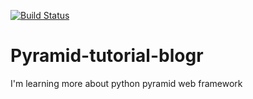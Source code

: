 [![Build Status](https://travis-ci.org/JesusAnaya/Pyramid-tutorial-blogr.svg?branch=master)](https://travis-ci.org/JesusAnaya/Pyramid-tutorial-blogr)

# Pyramid-tutorial-blogr
I'm learning more about python pyramid web framework
